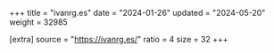 +++
title = "ivanrg.es"
date = "2024-01-26"
updated = "2024-05-20"
weight = 32985

[extra]
source = "https://ivanrg.es/"
ratio = 4
size = 32
+++
